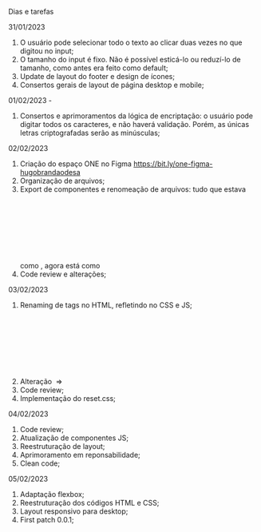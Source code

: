 Dias e tarefas

31/01/2023 

1. O usuário pode selecionar todo o texto ao clicar duas vezes no que digitou no input;
2. O tamanho do input é fixo. Não é possível esticá-lo ou reduzí-lo de tamanho, como antes era feito como default;
3. Update de layout do footer e design de ícones;
4. Consertos gerais de layout de página desktop e mobile;


01/02/2023 - 

1. Consertos e aprimoramentos da lógica de encriptação: o usuário pode digitar todos os caracteres, e não haverá validação. Porém, as únicas letras criptografadas serão as minúsculas;


02/02/2023

1. Criação do espaço ONE no Figma https://bit.ly/one-figma-hugobrandaodesa
2. Organização de arquivos;
3. Export de componentes e renomeação de arquivos: tudo que estava como <img>, agora está como <svg>;
4. Code review e alterações;


03/02/2023

1. Renaming de tags no HTML, refletindo no CSS e JS;
2. Alteração <img> => <svg> do que faltava;
3. Code review;
4. Implementação do reset.css;


04/02/2023

1. Code review;
2. Atualização de componentes JS;
3. Reestruturação de layout;
4. Aprimoramento em reponsabilidade;
5. Clean code;

05/02/2023 

1. Adaptação flexbox;
2. Reestruturação dos códigos HTML e CSS;
3. Layout responsivo para desktop;
4. First patch 0.0.1;


